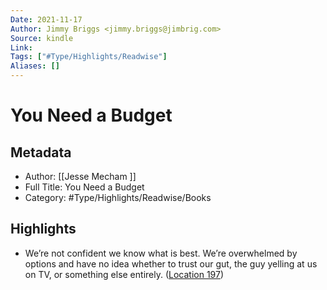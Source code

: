 ```yaml
---
Date: 2021-11-17
Author: Jimmy Briggs <jimmy.briggs@jimbrig.com>
Source: kindle
Link: 
Tags: ["#Type/Highlights/Readwise"]
Aliases: []
---
```

# You Need a Budget

## Metadata
- Author: [[Jesse Mecham ]]
- Full Title: You Need a Budget
- Category: #Type/Highlights/Readwise/Books

## Highlights
- We’re not confident we know what is best. We’re overwhelmed by options and have no idea whether to trust our gut, the guy yelling at us on TV, or something else entirely. ([Location 197](https://readwise.io/to_kindle?action=open&asin=B071Y2XSFN&location=197))
